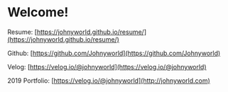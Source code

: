 # Welcome!

Resume: [https://johnyworld.github.io/resume/](https://johnyworld.github.io/resume/)

Github: [https://github.com/Johnyworld](https://github.com/Johnyworld)

Velog: [https://velog.io/@johnyworld](https://velog.io/@johnyworld)

2019 Portfolio: [https://velog.io/@johnyworld](http://johnyworld.com)
